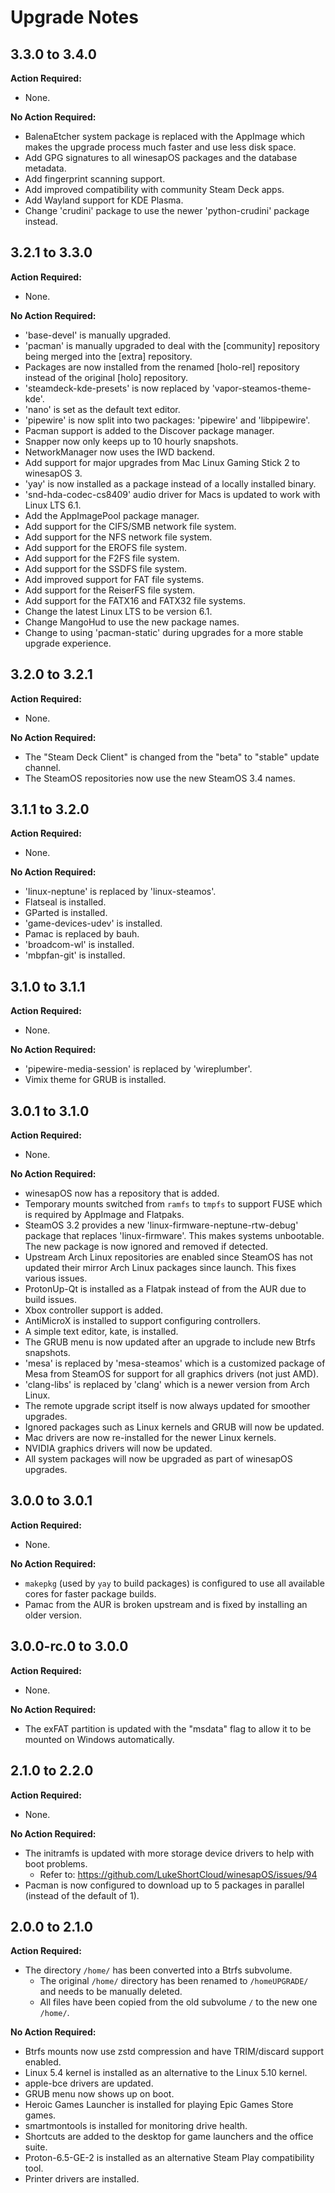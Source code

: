 # Upgrade Notes

## 3.3.0 to 3.4.0

**Action Required:**

- None.

**No Action Required:**

- BalenaEtcher system package is replaced with the AppImage which makes the upgrade process much faster and use less disk space.
- Add GPG signatures to all winesapOS packages and the database metadata.
- Add fingerprint scanning support.
- Add improved compatibility with community Steam Deck apps.
- Add Wayland support for KDE Plasma.
- Change 'crudini' package to use the newer 'python-crudini' package instead.

## 3.2.1 to 3.3.0

**Action Required:**

- None.

**No Action Required:**

- 'base-devel' is manually upgraded.
- 'pacman' is manually upgraded to deal with the [community] repository being merged into the [extra] repository.
- Packages are now installed from the renamed [holo-rel] repository instead of the original [holo] repository.
- 'steamdeck-kde-presets' is now replaced by 'vapor-steamos-theme-kde'.
- 'nano' is set as the default text editor.
- 'pipewire' is now split into two packages: 'pipewire' and 'libpipewire'.
- Pacman support is added to the Discover package manager.
- Snapper now only keeps up to 10 hourly snapshots.
- NetworkManager now uses the IWD backend.
- Add support for major upgrades from Mac Linux Gaming Stick 2 to winesapOS 3.
- 'yay' is now installed as a package instead of a locally installed binary.
- 'snd-hda-codec-cs8409' audio driver for Macs is updated to work with Linux LTS 6.1.
- Add the AppImagePool package manager.
- Add support for the CIFS/SMB network file system.
- Add support for the NFS network file system.
- Add support for the EROFS file system.
- Add support for the F2FS file system.
- Add support for the SSDFS file system.
- Add improved support for FAT file systems.
- Add support for the ReiserFS file system.
- Add support for the FATX16 and FATX32 file systems.
- Change the latest Linux LTS to be version 6.1.
- Change MangoHud to use the new package names.
- Change to using 'pacman-static' during upgrades for a more stable upgrade experience.

## 3.2.0 to 3.2.1

**Action Required:**

- None.

**No Action Required:**

- The "Steam Deck Client" is changed from the "beta" to "stable" update channel.
- The SteamOS repositories now use the new SteamOS 3.4 names.

## 3.1.1 to 3.2.0

**Action Required:**

- None.

**No Action Required:**

- 'linux-neptune' is replaced by 'linux-steamos'.
- Flatseal is installed.
- GParted is installed.
- 'game-devices-udev' is installed.
- Pamac is replaced by bauh.
- 'broadcom-wl' is installed.
- 'mbpfan-git' is installed.

## 3.1.0 to 3.1.1

**Action Required:**

- None.

**No Action Required:**

- 'pipewire-media-session' is replaced by 'wireplumber'.
- Vimix theme for GRUB is installed.

## 3.0.1 to 3.1.0

**Action Required:**

- None.

**No Action Required:**

- winesapOS now has a repository that is added.
- Temporary mounts switched from `ramfs` to `tmpfs` to support FUSE which is required by AppImage and Flatpaks.
- SteamOS 3.2 provides a new 'linux-firmware-neptune-rtw-debug' package that replaces 'linux-firmware'. This makes systems unbootable. The new package is now ignored and removed if detected.
- Upstream Arch Linux repositories are enabled since SteamOS has not updated their mirror Arch Linux packages since launch. This fixes various issues.
- ProtonUp-Qt is installed as a Flatpak instead of from the AUR due to build issues.
- Xbox controller support is added.
- AntiMicroX is installed to support configuring controllers.
- A simple text editor, kate, is installed.
- The GRUB menu is now updated after an upgrade to include new Btrfs snapshots.
- 'mesa' is replaced by 'mesa-steamos' which is a customized package of Mesa from SteamOS for support for all graphics drivers (not just AMD).
- 'clang-libs' is replaced by 'clang' which is a newer version from Arch Linux.
- The remote upgrade script itself is now always updated for smoother upgrades.
- Ignored packages such as Linux kernels and GRUB will now be updated.
- Mac drivers are now re-installed for the newer Linux kernels.
- NVIDIA graphics drivers will now be updated.
- All system packages will now be upgraded as part of winesapOS upgrades.

## 3.0.0 to 3.0.1

**Action Required:**

- None.

**No Action Required:**

- `makepkg` (used by `yay` to build packages) is configured to use all available cores for faster package builds.
- Pamac from the AUR is broken upstream and is fixed by installing an older version.

## 3.0.0-rc.0 to 3.0.0

**Action Required:**

- None.

**No Action Required:**

- The exFAT partition is updated with the "msdata" flag to allow it to be mounted on Windows automatically.

## 2.1.0 to 2.2.0

**Action Required:**

- None.

**No Action Required:**

- The initramfs is updated with more storage device drivers to help with boot problems.
    - Refer to: https://github.com/LukeShortCloud/winesapOS/issues/94
- Pacman is now configured to download up to 5 packages in parallel (instead of the default of 1).

## 2.0.0 to 2.1.0

**Action Required:**

- The directory `/home/` has been converted into a Btrfs subvolume.
    - The original `/home/` directory has been renamed to `/homeUPGRADE/` and needs to be manually deleted.
    - All files have been copied from the old subvolume `/` to the new one `/home/`.

**No Action Required:**

- Btrfs mounts now use zstd compression and have TRIM/discard support enabled.
- Linux 5.4 kernel is installed as an alternative to the Linux 5.10 kernel.
- apple-bce drivers are updated.
- GRUB menu now shows up on boot.
- Heroic Games Launcher is installed for playing Epic Games Store games.
- smartmontools is installed for monitoring drive health.
- Shortcuts are added to the desktop for game launchers and the office suite.
- Proton-6.5-GE-2 is installed as an alternative Steam Play compatibility tool.
- Printer drivers are installed.

